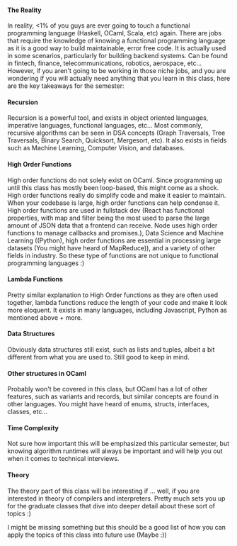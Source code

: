 #### The Reality ####
In reality, <1% of you guys are ever going to touch a functional programming language (Haskell, OCaml, Scala, etc) again.
There are jobs that require the knowledge of knowing a functional programming language as it is a good way to build maintainable, error free code. It is actually used in some scenarios, particularly for building backend systems. Can be found in fintech, finance, telecommunications,
robotics, aerospace, etc...
However, if you aren't going to be working in those niche jobs, and you are wondering if you will actually need anything that you learn in this class, here are the key takeaways for the semester:

#### Recursion ####
Recursion is a powerful tool, and exists in object oriented languages, imperative languages, functional languages, etc...
Most commonly, recursive algorithms can be seen in DSA concepts (Graph Traversals, Tree Traversals, Binary Search, Quicksort, Mergesort, etc). It also exists in fields such as Machine Learning, Computer Vision, and databases.

#### High Order Functions ####
High order functions do not solely exist on OCaml. Since programming up until this class has mostly been loop-based, this might come as a shock. High order functions really do simplify code and make it easier to maintain. When your codebase is large, high order functions can help condense it. High order functions are used in fullstack dev (React has functional properties, with map and filter being the most used to parse the large amount of JSON data that a frontend can receive. Node uses high order functions to manage callbacks and promises.), Data Science and Machine Learning ((Python), high order functions are essential in processing large datasets (You might have heard of MapReduce)), and a variety of other fields in industry. So these type of functions are not unique to functional programming languages :)

#### Lambda Functions ####
Pretty similar explanation to High Order functions as they are often used together, lambda functions reduce the length of your code and make it look more eloquent. It exists in many languages, including Javascript, Python as mentioned above + more. 

#### Data Structures ####
Obviously data structures still exist, such as lists and tuples, albeit a bit different from what you are used to. Still good to keep in mind.

#### Other structures in OCaml ####
Probably won't be covered in this class, but OCaml has a lot of other features, such as variants and records, but similar concepts are found in other languages. You might have heard of enums, structs, interfaces, classes, etc...

#### Time Complexity ####
Not sure how important this will be emphasized this particular semester, but knowing algorithm runtimes will always be important and will help you out when it comes to technical interviews.

#### Theory ####
The theory part of this class will be interesting if ... well, if you are interested in theory of compilers and interpreters. Pretty much sets you up for the graduate classes that dive into deeper detail about these sort of topics :)

I might be missing something but this should be a good list of how you can apply the topics of this class into future use (Maybe :))
